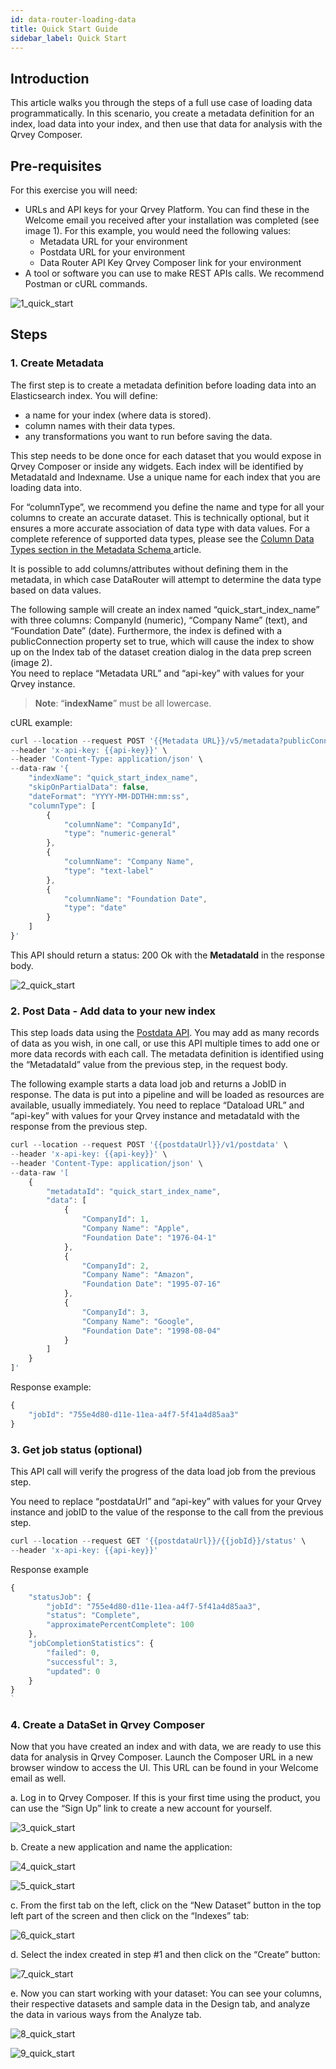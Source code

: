 ```yaml
---
id: data-router-loading-data
title: Quick Start Guide
sidebar_label: Quick Start
---
```


<div style={{textAlign: "justify"}}>

## Introduction
This article walks you through the steps of a full use case of loading data programmatically. In this scenario, you create a metadata definition for an index, load data into your index, and then use that data for analysis with the Qrvey Composer.

## Pre-requisites
For this exercise you will need:
* URLs and API keys for your Qrvey Platform. You can find these in the Welcome email you received after your installation was completed (see image 1). For this example, you would need the following values:
  * Metadata URL for your environment 
  * Postdata URL for your environment  
  * Data Router API Key 
Qrvey Composer link for your environment
* A tool or software you can use to make REST APIs calls. We recommend Postman or cURL commands.

![1_quick_start](https://s3.amazonaws.com/cdn.qrvey.com/documentation_assets/data-router/Quick+Start+Guide%3A+Loading+Data/1_qsg.png#thumbnail)


## Steps
### 1. Create Metadata
The first step is to create a metadata definition before loading data into an Elasticsearch index. You will define:
* a name for your index (where data is stored).
* column names with their data types. 
* any transformations you want to run before saving the data.

This step needs to be done once for each dataset that you would expose in Qrvey Composer or inside any widgets. Each index will be identified by MetadataId and Indexname. Use a unique name for each index that you are loading data into. 

For “columnType”, we recommend you define the name and type for all your columns to create an accurate dataset. This is technically optional, but it ensures a more accurate association of data type with data values. For a complete reference of supported data types, please see the <a href="/docs/data-router/Metadata/metadata-intro/#columntype-data-types">Column Data Types section in the Metadata Schema </a> article. 

It is possible to add columns/attributes without defining them in the metadata, in which case DataRouter will attempt to determine the data type based on data values.

The following sample will create an index named “quick_start_index_name” with three columns: CompanyId (numeric), “Company Name” (text), and “Foundation Date” (date). Furthermore, the index is defined with a publicConnection property set to true, which will cause the index to show up on the Index tab of the dataset creation dialog in the data prep screen (image 2). <br />
You need to replace “Metadata URL” and “api-key” with values for your Qrvey instance. 

> **Note**: “**indexName**” must be all  lowercase.

cURL example:

```jsx
curl --location --request POST '{{Metadata URL}}/v5/metadata?publicConnection=true' \
--header 'x-api-key: {{api-key}}' \
--header 'Content-Type: application/json' \
--data-raw '{
    "indexName": "quick_start_index_name",
    "skipOnPartialData": false,
    "dateFormat": "YYYY-MM-DDTHH:mm:ss",
    "columnType": [
        {
            "columnName": "CompanyId",
            "type": "numeric-general"
        },
        {
            "columnName": "Company Name",
            "type": "text-label"
        },
        {
            "columnName": "Foundation Date",
            "type": "date"
        }
    ]
}'
```
This API should return a status: 200 Ok with the **MetadataId** in the response body.


![2_quick_start](https://s3.amazonaws.com/cdn.qrvey.com/documentation_assets/data-router/Quick+Start+Guide%3A+Loading+Data/2_qsg.png#thumbnail)


### 2. Post Data - Add data to your new index
This step loads data using the  <a href="https://bit.ly/2JNuiXz">Postdata API</a>. You may add as many records of data as you wish, in one call, or use this API multiple times to add one or more data records with each call. The metadata definition is identified using the “MetadataId” value from the previous step, in the request body. 

The following example starts a data load job and returns a JobID in response.  The data is put into a pipeline and will be loaded as resources are available, usually immediately. 
You need to replace “Dataload URL” and “api-key” with values for your Qrvey instance and metadataId with the response from the previous step.

```jsx
curl --location --request POST '{{postdataUrl}}/v1/postdata' \
--header 'x-api-key: {{api-key}}' \
--header 'Content-Type: application/json' \
--data-raw '[
    {
        "metadataId": "quick_start_index_name",
        "data": [
            {
                "CompanyId": 1,
                "Company Name": "Apple",
                "Foundation Date": "1976-04-1"
            },
            {
                "CompanyId": 2,
                "Company Name": "Amazon",
                "Foundation Date": "1995-07-16"
            },
            {
                "CompanyId": 3,
                "Company Name": "Google",
                "Foundation Date": "1998-08-04"
            }
        ]
    }
]'
```
Response example:
```jsx
{
    "jobId": "755e4d80-d11e-11ea-a4f7-5f41a4d85aa3"
}
```


### 3. Get job status (optional)

This API call will verify the progress of the data load job from the previous step.

You need to replace “postdataUrl” and “api-key” with values for your Qrvey instance and jobID to the value of the response to the call from the previous step.

```jsx
curl --location --request GET '{{postdataUrl}}/{{jobId}}/status' \
--header 'x-api-key: {{api-key}}'
```

Response example

```jsx
{
    "statusJob": {
        "jobId": "755e4d80-d11e-11ea-a4f7-5f41a4d85aa3",
        "status": "Complete",
        "approximatePercentComplete": 100
    },
    "jobCompletionStatistics": {
        "failed": 0,
        "successful": 3,
        "updated": 0
    }
}
`
```

### 4. Create a DataSet in Qrvey Composer
Now that you have created an index and with data, we are ready to use this data for analysis in Qrvey Composer. Launch the Composer URL in a new browser window to access the UI. This URL can be found in your Welcome email as well. <br />

  a. Log in to Qrvey Composer. If this is your first time using the product, you can use the “Sign Up” link to create a new account for yourself.
 
 ![3_quick_start](https://s3.amazonaws.com/cdn.qrvey.com/documentation_assets/data-router/Quick+Start+Guide%3A+Loading+Data/3_qsg.png#thumbnail-20)


  b. Create a new application and name the application:

 ![4_quick_start](https://s3.amazonaws.com/cdn.qrvey.com/documentation_assets/data-router/Quick+Start+Guide%3A+Loading+Data/4_qsg.png#thumbnail-40)


 ![5_quick_start](https://s3.amazonaws.com/cdn.qrvey.com/documentation_assets/data-router/Quick+Start+Guide%3A+Loading+Data/5_qsg.png#thumbnail-40)


  c. From the first tab on the left, click on the “New Dataset” button in the top left part of the screen and then click on the “Indexes” tab:

 ![6_quick_start](https://s3.amazonaws.com/cdn.qrvey.com/documentation_assets/data-router/Quick+Start+Guide%3A+Loading+Data/6_qsg.png#thumbnail-40)


  d. Select the index created in step #1 and then click on the “Create” button:

 ![7_quick_start](https://s3.amazonaws.com/cdn.qrvey.com/documentation_assets/data-router/Quick+Start+Guide%3A+Loading+Data/7_qsg.png#thumbnail-40)


  e. Now you can start working with your dataset: You can see your columns, their respective datasets and sample data in the Design tab, and analyze the data in various ways from the Analyze tab. 

 ![8_quick_start](https://s3.amazonaws.com/cdn.qrvey.com/documentation_assets/data-router/Quick+Start+Guide%3A+Loading+Data/8_qsg.png#thumbnail-40) 

 ![9_quick_start](https://s3.amazonaws.com/cdn.qrvey.com/documentation_assets/data-router/Quick+Start+Guide%3A+Loading+Data/9_qsg.png#thumbnail-40) 
 
</div>